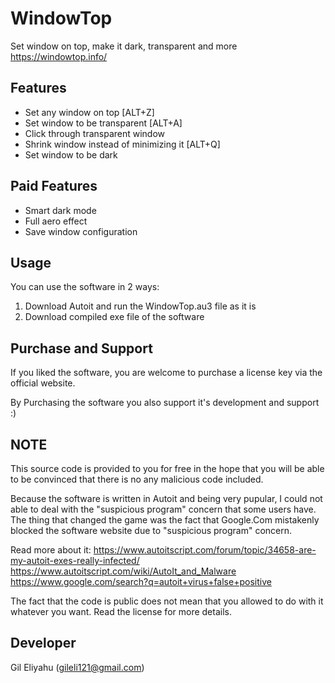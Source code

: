 # WindowTop
Set window on top, make it dark, transparent and more
https://windowtop.info/

## Features
* Set any window on top  [ALT+Z]
* Set window to be transparent [ALT+A]
* Click through transparent window
* Shrink window instead of minimizing it [ALT+Q]
* Set window to be dark

## Paid Features
* Smart dark mode
* Full aero effect
* Save window configuration

## Usage
You can use the software in 2 ways:
1. Download Autoit and run the WindowTop.au3 file as it is
2. Download compiled exe file of the software

## Purchase and Support
If you liked the software, you are welcome to purchase a license key via the official website.

By Purchasing the software you also support it's development and support :)

## NOTE
This source code is provided to you for free in the hope that you will be able to be convinced that there is no any malicious code included.

Because the software is written in Autoit and being very pupular, I could not able to deal with the "suspicious program" concern that some users have. The thing that changed the game was the fact that Google.Com mistakenly blocked the software website due to "suspicious program" concern.

Read more about it:
https://www.autoitscript.com/forum/topic/34658-are-my-autoit-exes-really-infected/
https://www.autoitscript.com/wiki/AutoIt_and_Malware
https://www.google.com/search?q=autoit+virus+false+positive

The fact that the code is public does not mean that you allowed to do with it whatever you want. Read the license for more details. 


## Developer
Gil Eliyahu (gileli121@gmail.com)

